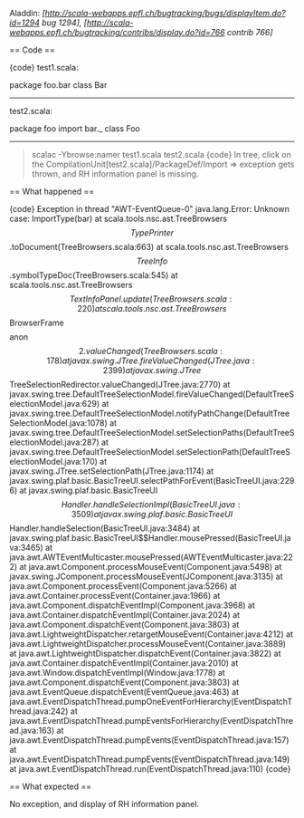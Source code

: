 Aladdin: *[http://scala-webapps.epfl.ch/bugtracking/bugs/displayItem.do?id=1294 bug 1294], [http://scala-webapps.epfl.ch/bugtracking/contribs/display.do?id=766 contrib 766]*

== Code ==

{code}
test1.scala:

package foo.bar
class Bar

---
test2.scala:

package foo
import bar._
class Foo

---

> scalac -Ybrowse:namer test1.scala test2.scala
{code}
In tree, click on the CompilationUnit[test2.scala]/PackageDef/Import => exception gets thrown, and RH information panel is missing.

== What happened ==

{code}
Exception in thread "AWT-EventQueue-0" java.lang.Error: Unknown case: ImportType(bar)
        at scala.tools.nsc.ast.TreeBrowsers$$TypePrinter$$.toDocument(TreeBrowsers.scala:663)
        at scala.tools.nsc.ast.TreeBrowsers$$TreeInfo$$.symbolTypeDoc(TreeBrowsers.scala:545)
        at scala.tools.nsc.ast.TreeBrowsers$$TextInfoPanel.update(TreeBrowsers.scala:220)
        at scala.tools.nsc.ast.TreeBrowsers$$BrowserFrame$$$$anon$$2.valueChanged(TreeBrowsers.scala:178)
        at javax.swing.JTree.fireValueChanged(JTree.java:2399)
        at javax.swing.JTree$$TreeSelectionRedirector.valueChanged(JTree.java:2770)
        at javax.swing.tree.DefaultTreeSelectionModel.fireValueChanged(DefaultTreeSelectionModel.java:629)
        at javax.swing.tree.DefaultTreeSelectionModel.notifyPathChange(DefaultTreeSelectionModel.java:1078)
        at javax.swing.tree.DefaultTreeSelectionModel.setSelectionPaths(DefaultTreeSelectionModel.java:287)
        at javax.swing.tree.DefaultTreeSelectionModel.setSelectionPath(DefaultTreeSelectionModel.java:170)
        at javax.swing.JTree.setSelectionPath(JTree.java:1174)
        at javax.swing.plaf.basic.BasicTreeUI.selectPathForEvent(BasicTreeUI.java:2296)
        at javax.swing.plaf.basic.BasicTreeUI$$Handler.handleSelectionImpl(BasicTreeUI.java:3509)
        at javax.swing.plaf.basic.BasicTreeUI$$Handler.handleSelection(BasicTreeUI.java:3484)
        at javax.swing.plaf.basic.BasicTreeUI$$Handler.mousePressed(BasicTreeUI.java:3465)
        at java.awt.AWTEventMulticaster.mousePressed(AWTEventMulticaster.java:222)
        at java.awt.Component.processMouseEvent(Component.java:5498)
        at javax.swing.JComponent.processMouseEvent(JComponent.java:3135)
        at java.awt.Component.processEvent(Component.java:5266)
        at java.awt.Container.processEvent(Container.java:1966)
        at java.awt.Component.dispatchEventImpl(Component.java:3968)
        at java.awt.Container.dispatchEventImpl(Container.java:2024)
        at java.awt.Component.dispatchEvent(Component.java:3803)
        at java.awt.LightweightDispatcher.retargetMouseEvent(Container.java:4212)
        at java.awt.LightweightDispatcher.processMouseEvent(Container.java:3889)
        at java.awt.LightweightDispatcher.dispatchEvent(Container.java:3822)
        at java.awt.Container.dispatchEventImpl(Container.java:2010)
        at java.awt.Window.dispatchEventImpl(Window.java:1778)
        at java.awt.Component.dispatchEvent(Component.java:3803)
        at java.awt.EventQueue.dispatchEvent(EventQueue.java:463)
        at java.awt.EventDispatchThread.pumpOneEventForHierarchy(EventDispatchThread.java:242)
        at java.awt.EventDispatchThread.pumpEventsForHierarchy(EventDispatchThread.java:163)
        at java.awt.EventDispatchThread.pumpEvents(EventDispatchThread.java:157)
        at java.awt.EventDispatchThread.pumpEvents(EventDispatchThread.java:149)
        at java.awt.EventDispatchThread.run(EventDispatchThread.java:110)
{code}

== What expected ==

No exception, and display of RH information panel.

